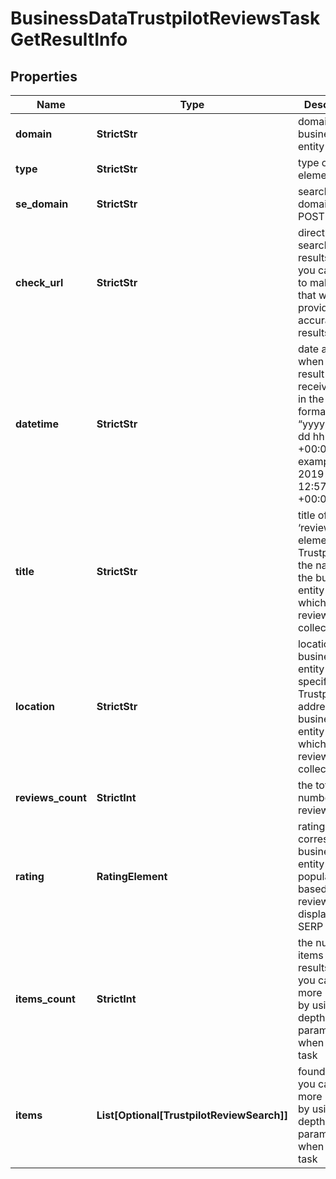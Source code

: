 # BusinessDataTrustpilotReviewsTaskGetResultInfo


## Properties

| Name | Type | Description | Notes |
|------------ | ------------- | ------------- | -------------|
**domain** | **StrictStr** | domain of the business entity |[optional]|
**type** | **StrictStr** | type of element |[optional]|
**se_domain** | **StrictStr** | search engine domain in a POST array |[optional]|
**check_url** | **StrictStr** | direct URL to search engine results<br>you can use it to make sure that we provided accurate results |[optional]|
**datetime** | **StrictStr** | date and time when the result was received<br>in the UTC format: “yyyy-mm-dd hh-mm-ss +00:00”<br>example:<br>2019-11-15 12:57:46 +00:00 |[optional]|
**title** | **StrictStr** | title of the ‘reviews’ element on Trustpilot<br>the name of the business entity for which the reviews are collected |[optional]|
**location** | **StrictStr** | location of the business entity as specified on Trustpilot<br>address of the business entity for which the reviews are collected |[optional]|
**reviews_count** | **StrictInt** | the total number of reviews |[optional]|
**rating** | **RatingElement** | rating of the corresponding business entity<br>popularity rate based on reviews and displayed in SERP |[optional]|
**items_count** | **StrictInt** | the number of items in the results array<br>you can get more results by using the depth parameter when setting a task |[optional]|
**items** | **List[Optional[TrustpilotReviewSearch]]** | found reviews<br>you can get more results by using the depth parameter when setting a task |[optional]|